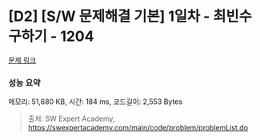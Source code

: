 # [D2] [S/W 문제해결 기본] 1일차 - 최빈수 구하기 - 1204 

[문제 링크](https://swexpertacademy.com/main/code/problem/problemDetail.do?contestProbId=AV13zo1KAAACFAYh) 

### 성능 요약

메모리: 51,680 KB, 시간: 184 ms, 코드길이: 2,553 Bytes



> 출처: SW Expert Academy, https://swexpertacademy.com/main/code/problem/problemList.do